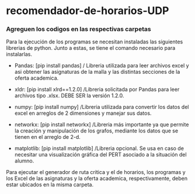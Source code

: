 # recomendador-de-horarios-UDP

### Agreguen los codigos en las respectivas carpetas

Para la ejecución de los programas se necesitan instaladas las siguientes librerias de python. 
Junto a estas, se tiene el comando necesario para instalarlas.

* Pandas: [pip install pandas] / Libreria utilizada para leer archivos excel y asi obtener las asignaturas de la malla y las distintas secciones de la oferta academica.

* xldr: [pip install xlrd==1.2.0] /Libreria solicitada por Pandas para leer archivos tipo .xlsx. DEBE SER la versión 1.2.0.

* numpy: [pip install numpy] /Libreria utilizada para convertir los datos del excel en arreglos de 2 dimensiones y manejar sus datos.

* networkx: [pip install networkx] /Libreria más importante ya que permite la creación y manipulación de los grafos, mediante los datos que se tienen en el arreglo de 2-d.

* matplotlib: [pip install matplotlib] /Libreria opcional. Se usa en caso de necesitar una visualización gráfica del PERT asociado a la situación del alumno.

Para ejecutar el generador de ruta critica y el de horarios, los programas y los Excel de las asignaturas y la oferta academica, respectivamente, deben estar ubicados en la misma carpeta.




